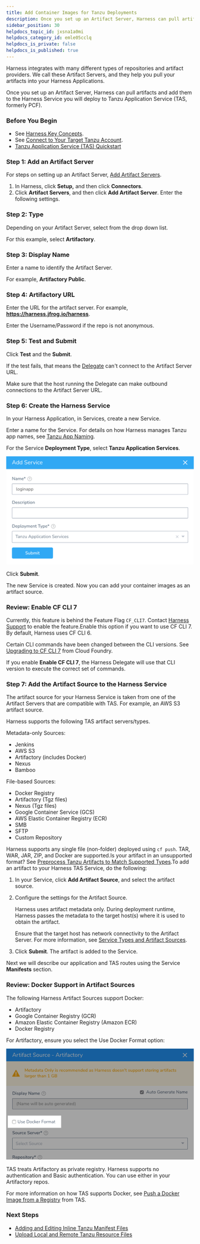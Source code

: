 ```yaml
---
title: Add Container Images for Tanzu Deployments
description: Once you set up an Artifact Server, Harness can pull artifacts and add them to the Harness Service you will deploy to PCF.
sidebar_position: 30
helpdocs_topic_id: jxsna1a0mi
helpdocs_category_id: emle05cclq
helpdocs_is_private: false
helpdocs_is_published: true
---
```


Harness integrates with many different types of repositories and artifact providers. We call these Artifact Servers, and they help you pull your artifacts into your Harness Applications.

Once you set up an Artifact Server, Harness can pull artifacts and add them to the Harness Service you will deploy to Tanzu Application Service (TAS, formerly PCF).

### Before You Begin

* See [Harness Key Concepts](https://docs.harness.io/article/4o7oqwih6h-harness-key-concepts).
* See [Connect to Your Target Tanzu Account](connect-to-your-target-pcf-account.md).
* [Tanzu Application Service (TAS) Quickstart](https://docs.harness.io/article/hy819vmsux-pivotal-cloud-foundry-quickstart)

### Step 1: Add an Artifact Server

For steps on setting up an Artifact Server, [Add Artifact Servers](https://docs.harness.io/article/7dghbx1dbl-configuring-artifact-server).

1. In Harness, click **Setup,** and then click **Connectors**.
2. Click **Artifact Servers**, and then click **Add Artifact Server**. Enter the following settings.

### Step 2: Type

Depending on your Artifact Server, select from the drop down list.

For this example, select **Artifactory**.

### Step 3: Display Name

Enter a name to identify the Artifact Server.

For example, **Artifactory Public**.

### Step 4: Artifactory URL

Enter the URL for the artifact server. For example, **https://harness.jfrog.io/harness**.

Enter the Username/Password if the repo is not anonymous.

### Step 5: Test and Submit

Click **Test** and the **Submit**.

If the test fails, that means the [Delegate](https://docs.harness.io/article/h9tkwmkrm7-delegate-installation) can't connect to the Artifact Server URL.

Make sure that the host running the Delegate can make outbound connections to the Artifact Server URL.

### Step 6: Create the Harness Service

In your Harness Application, in Services, create a new Service.

Enter a name for the Service. For details on how Harness manages Tanzu app names, see [Tanzu App Naming](tanzu-app-naming-with-harness.md).

For the Service **Deployment Type**, select **Tanzu Application Services**.

![](./static/add-container-images-for-pcf-deployments-00.png)

Click **Submit**.

The new Service is created. Now you can add your container images as an artifact source.

### Review: Enable CF CLI 7

Currently, this feature is behind the Feature Flag `CF_CLI7`. Contact [Harness Support](mailto:support@harness.io) to enable the feature.Enable this option if you want to use CF CLI 7. By default, Harness uses CF CLI 6.

Certain CLI commands have been changed between the CLI versions. See [Upgrading to CF CLI 7](https://docs.cloudfoundry.org/cf-cli/v7.html#table) from Cloud Foundry.

If you enable **Enable CF CLI 7**, the Harness Delegate will use that CLI version to execute the correct set of commands.

### Step 7: Add the Artifact Source to the Harness Service

The artifact source for your Harness Service is taken from one of the Artifact Servers that are compatible with TAS. For example, an AWS S3 artifact source.

Harness supports the following TAS artifact servers/types.

Metadata-only Sources:

* Jenkins
* AWS S3
* Artifactory (includes Docker)
* Nexus
* Bamboo

File-based Sources:

* Docker Registry
* Artifactory (Tgz files)
* Nexus (Tgz files)
* Google Container Service (GCS)
* AWS Elastic Container Registry (ECR)
* SMB
* SFTP
* Custom Repository

Harness supports any single file (non-folder) deployed using `cf push`. TAR, WAR, JAR, ZIP, and Docker are supported.Is your artifact in an unsupported format? See [Preprocess Tanzu Artifacts to Match Supported Types](preprocess-artifacts-to-match-supported-types.md).To add an artifact to your Harness TAS Service, do the following:

1. In your Service, click **Add Artifact Source**, and select the artifact source.
2. Configure the settings for the Artifact Source.

    Harness uses artifact metadata only. During deployment runtime, Harness passes the metadata to the target host(s) where it is used to obtain the artifact.

    Ensure that the target host has network connectivity to the Artifact Server. For more information, see [Service Types and Artifact Sources](../model-cd-pipeline/setup-services/service-types-and-artifact-sources.md).

3. Click **Submit**. The artifact is added to the Service.

Next we will describe our application and TAS routes using the Service **Manifests** section.

### Review: Docker Support in Artifact Sources

The following Harness Artifact Sources support Docker:

* Artifactory
* Google Container Registry (GCR)
* Amazon Elastic Container Registry (Amazon ECR)
* Docker Registry

For Artifactory, ensure you select the Use Docker Format option:

![](./static/add-container-images-for-pcf-deployments-01.png)

TAS treats Artifactory as private registry. Harness supports no authentication and Basic authentication. You can use either in your Artifactory repos.

For more information on how TAS supports Docker, see [Push a Docker Image from a Registry](https://docs.cloudfoundry.org/devguide/deploy-apps/push-docker.html#registry) from TAS.

### Next Steps

* [Adding and Editing Inline Tanzu Manifest Files](adding-and-editing-inline-pcf-manifest-files.md)
* [Upload Local and Remote Tanzu Resource Files](upload-local-and-remote-pcf-resource-files.md)

